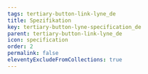 ```yaml
---
tags: tertiary-button-link-lyne_de
title: Spezifikation
key: tertiary-button-lyne-specification_de
parent: tertiary-button-link-lyne_de
icon: specification
order: 2
permalink: false
eleventyExcludeFromCollections: true
---
```


